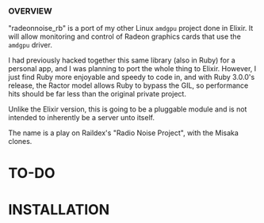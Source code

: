 ### OVERVIEW ###
"radeonnoise_rb" is a port of my other Linux ``amdgpu`` project done in Elixir. It will allow monitoring and control of Radeon graphics cards that use the ``amdgpu`` driver.

I had previously hacked together this same library (also in Ruby) for a personal app, and I was planning to port the whole thing to Elixir. However, I just find Ruby more enjoyable and speedy to code in, and with Ruby 3.0.0's release, the Ractor model allows Ruby to bypass the GIL, so performance hits should be far less than the original private project.

Unlike the Elixir version, this is going to be a pluggable module and is not intended to inherently be a server unto itself.

The name is a play on Raildex's "Radio Noise Project", with the Misaka clones.

# TO-DO

# INSTALLATION
